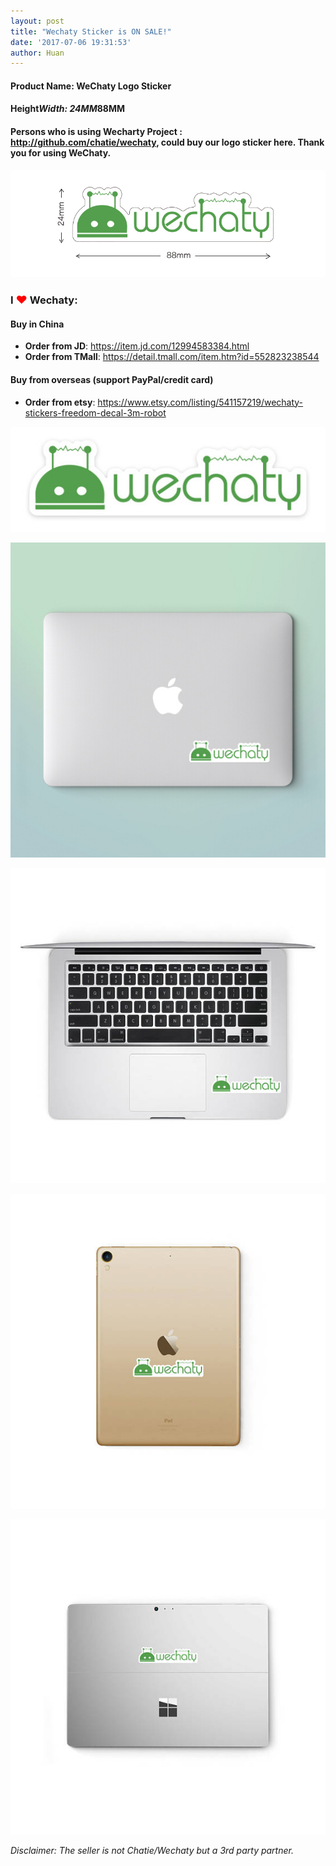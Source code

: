 ```yaml
---
layout: post
title: "Wechaty Sticker is ON SALE!"
date: '2017-07-06 19:31:53'
author: Huan
---
```

#### Product Name: WeChaty Logo Sticker

#### Height*Width: 24MM*88MM

#### Persons who is using Wecharty Project : http://github.com/chatie/wechaty, could buy our logo sticker here. Thank you for using WeChaty.

[![Wechaty Sticker][wechaty-sticker-poster]](https://item.jd.com/12994583384.html)

### I <font color="red" size="+1">❤</font> Wechaty:
#### Buy in China
* **Order from JD**: <https://item.jd.com/12994583384.html>
* **Order from TMall**: <https://detail.tmall.com/item.htm?id=552823238544>
#### Buy from overseas (support PayPal/credit card)
* **Order from etsy**: <https://www.etsy.com/listing/541157219/wechaty-stickers-freedom-decal-3m-robot>

<!--more-->

[![Wechaty Sticker][wechaty-sticker]](https://item.jd.com/12994583384.html)

[![Wechaty Sticker on Mac][wechaty-sticker-mac]](https://item.jd.com/12994583384.html)

[![Wechaty Sticker on Mac Inside][wechaty-sticker-mac-inside]](https://item.jd.com/12994583384.html)

[![Wechaty Sticker on iPad][wechaty-sticker-ipad]](https://item.jd.com/12994583384.html)

[![Wechaty Sticker on windows][wechaty-sticker-windows]](https://item.jd.com/12994583384.html)

_Disclaimer: The seller is not Chatie/Wechaty but a 3rd party partner._

[wechaty-sticker]: /download/2017/wechaty-sticker.jpg
[wechaty-sticker-mac]: /download/2017/wechaty-sticker-mac.jpg
[wechaty-sticker-poster]: /download/2017/wechaty-sticker-poster.jpg
[wechaty-sticker-mac-inside]: /download/2017/wechaty-sticker-mac-inside.jpg
[wechaty-sticker-ipad]: /download/2017/wechaty-sticker-ipad.jpg
[wechaty-sticker-windows]: /download/2017/wechaty-sticker-windows.jpg
